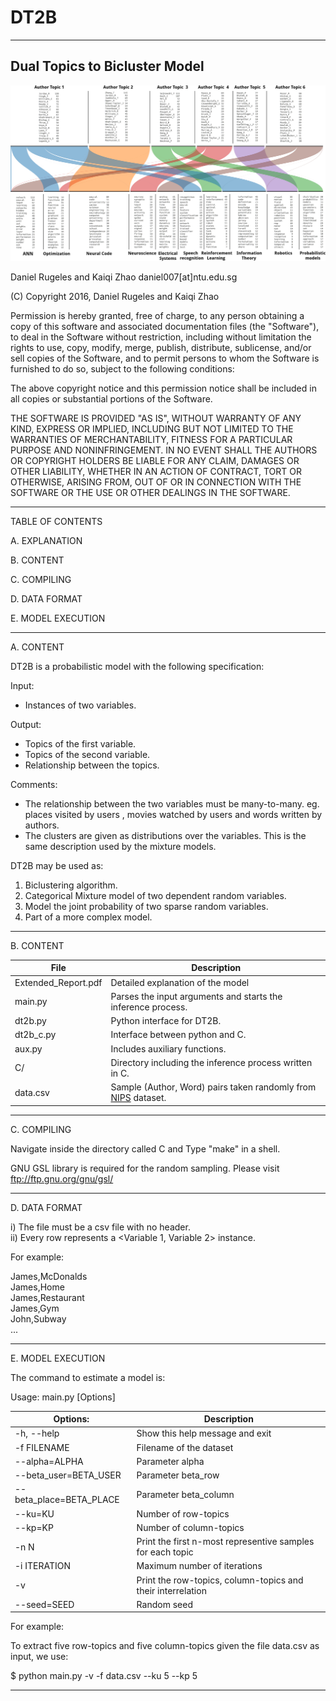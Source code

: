 
# DT2B

---------------------------
Dual Topics to Bicluster Model
---------------------------

![alt text](Figures/1.png)

Daniel Rugeles and Kaiqi Zhao
daniel007[at]ntu.edu.sg

(C) Copyright 2016, Daniel Rugeles and Kaiqi Zhao

Permission is hereby granted, free of charge, to any person obtaining a copy of this software and associated documentation files (the "Software"), to deal in the Software without restriction, including without limitation the rights to use, copy, modify, merge, publish, distribute, sublicense, and/or sell copies of the Software, and to permit persons to whom the Software is furnished to do so, subject to the following conditions:

The above copyright notice and this permission notice shall be included in all copies or substantial portions of the Software.

THE SOFTWARE IS PROVIDED "AS IS", WITHOUT WARRANTY OF ANY KIND, EXPRESS OR IMPLIED, INCLUDING BUT NOT LIMITED TO THE WARRANTIES OF MERCHANTABILITY, FITNESS FOR A PARTICULAR PURPOSE AND NONINFRINGEMENT. IN NO EVENT SHALL THE AUTHORS OR COPYRIGHT HOLDERS BE LIABLE FOR ANY CLAIM, DAMAGES OR OTHER LIABILITY, WHETHER IN AN ACTION OF CONTRACT, TORT OR OTHERWISE, ARISING FROM, OUT OF OR IN CONNECTION WITH THE SOFTWARE OR THE USE OR OTHER DEALINGS IN THE SOFTWARE.

------------------------------------------------------------------------

TABLE OF CONTENTS

A. EXPLANATION

B. CONTENT

C. COMPILING

D. DATA FORMAT

E. MODEL EXECUTION



------------------------------------------------------------------------

A. CONTENT

DT2B is a probabilistic model with the following specification:  


Input: 
- Instances of two variables.  

Output: 
- Topics of the first variable.  
- Topics of the second variable.     
- Relationship between the topics.  

Comments:
- The relationship between the two variables must be many-to-many. eg. places visited by users , movies watched by users and words written by authors.              
- The clusters are given as distributions over the variables. This is the same description used by the mixture models.
              
DT2B may be used as:  

1. Biclustering algorithm.
2. Categorical Mixture model of two dependent random variables.  
3. Model the joint probability of two sparse random variables. 
4. Part of a more complex model.  


------------------------------------------------------------------------

B. CONTENT

| File        | Description           | 
| ------------- |-------------| 
| Extended_Report.pdf      | Detailed explanation of the model | 
| main.py      | Parses the input arguments and starts the inference process.     |  
| dt2b.py | Python interface for DT2B.     |    
| dt2b_c.py | Interface between python and C.     |   
| aux.py | Includes auxiliary functions.      |   
| C/ | Directory including the inference process written in C.      |   
| data.csv | Sample (Author, Word) pairs taken randomly from  [NIPS](http://www.datalab.uci.edu/author-topic/NIPs.htm) dataset.        |   


------------------------------------------------------------------------  

C. COMPILING  

Navigate inside the directory called C and Type "make" in a shell.  

GNU GSL library is required for the random sampling. Please visit ftp://ftp.gnu.org/gnu/gsl/

------------------------------------------------------------------------  

D. DATA FORMAT  

i) The file must be a csv file with no header.   
ii) Every row represents a <Variable 1, Variable 2> instance.    

For example:  

James,McDonalds  
James,Home  
James,Restaurant  
James,Gym  
John,Subway  
...  


------------------------------------------------------------------------  

E. MODEL EXECUTION  

The command to estimate a model is:  

Usage: main.py [Options] 

| Options:        | Description           | 
| ------------- | -------------| 
|	 -h, --help             | Show this help message and exit  |
|  -f FILENAME            | Filename of the dataset  |
|  --alpha=ALPHA          | Parameter alpha  |
|  --beta_user=BETA_USER  | Parameter beta_row  |
|  --beta_place=BETA_PLACE| Parameter beta_column  |
|  --ku=KU                | Number of row-topics    |
|  --kp=KP                | Number of column-topics  |
|  -n N                   | Print the first n-most representive samples for each topic  |
|  -i ITERATION           | Maximum number of iterations  |
|  -v                     | Print the row-topics, column-topics and their interrelation  |
|  --seed=SEED            | Random seed  |

 
For example: 

To extract five row-topics and five column-topics given the file data.csv as input, we use:

$ python main.py -v -f data.csv --ku 5 --kp 5 

------------------------------------------------------------------------



